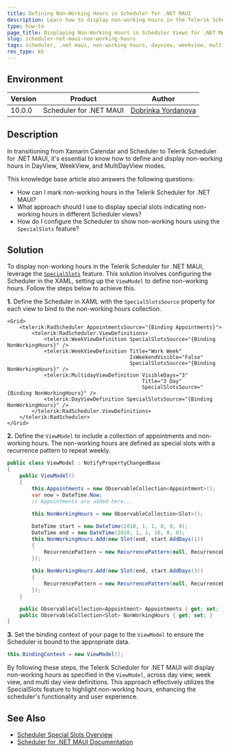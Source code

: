 ```yaml
---
title: Defining Non-Working Hours in Scheduler for .NET MAUI
description: Learn how to display non-working hours in the Telerik Scheduler for .NET MAUI across DayView, WeekView, and MultiDayView.
type: how-to
page_title: Displaying Non-Working Hours in Scheduler Views for .NET MAUI
slug: scheduler-net-maui-non-working-hours
tags: scheduler, .net maui, non-working hours, dayview, weekview, multidateview, special slots
res_type: kb
---
```


## Environment

| Version | Product | Author | 
| --- | --- | ---- | 
| 10.0.0 | Scheduler for .NET MAUI | [Dobrinka Yordanova](https://www.telerik.com/blogs/author/dobrinka-yordanova) | 

## Description

In transitioning from Xamarin Calendar and Scheduler to Telerik Scheduler for .NET MAUI, it's essential to know how to define and display non-working hours in DayView, WeekView, and MultiDayView modes. 

This knowledge base article also answers the following questions:
- How can I mark non-working hours in the Telerik Scheduler for .NET MAUI?
- What approach should I use to display special slots indicating non-working hours in different Scheduler views?
- How do I configure the Scheduler to show non-working hours using the `SpecialSlots` feature?

## Solution

To display non-working hours in the Telerik Scheduler for .NET MAUI, leverage the [`SpecialSlots`](https://docs.telerik.com/devtools/maui/controls/scheduler/specialslots/overview) feature. This solution involves configuring the Scheduler in the XAML, setting up the `ViewModel` to define non-working hours. Follow the steps below to achieve this.

**1.** Define the Scheduler in XAML with the `SpecialSlotsSource` property for each view to bind to the non-working hours collection.

```xaml
<Grid>
    <telerik:RadScheduler AppointmentsSource="{Binding Appointments}">
        <telerik:RadScheduler.ViewDefinitions>
            <telerik:WeekViewDefinition SpecialSlotsSource="{Binding NonWorkingHours}" />
            <telerik:WeekViewDefinition Title="Work Week"
                                        IsWeekendVisible="False"
                                        SpecialSlotsSource="{Binding NonWorkingHours}" />
            <telerik:MultidayViewDefinition VisibleDays="3"
                                            Title="3 Day"
                                            SpecialSlotsSource="{Binding NonWorkingHours}" />
            <telerik:DayViewDefinition SpecialSlotsSource="{Binding NonWorkingHours}" />
        </telerik:RadScheduler.ViewDefinitions>
    </telerik:RadScheduler>
</Grid>
```

**2.** Define the `ViewModel` to include a collection of appointments and non-working hours.
The non-working hours are defined as special slots with a recurrence pattern to repeat weekly.

```C#
public class ViewModel : NotifyPropertyChangedBase
{
    public ViewModel()
    {
        this.Appointments = new ObservableCollection<Appointment>();
        var now = DateTime.Now;
        // Appointments are added here...
        
        this.NonWorkingHours = new ObservableCollection<Slot>(); 

        DateTime start = new DateTime(2010, 1, 1, 8, 0, 0); 
        DateTime end = new DateTime(2010, 1, 1, 18, 0, 0); 
        this.NonWorkingHours.Add(new Slot(end, start.AddDays(1))
        {
            RecurrencePattern = new RecurrencePattern(null, RecurrenceDays.Monday | RecurrenceDays.Tuesday | RecurrenceDays.Wednesday | RecurrenceDays.Thursday, RecurrenceFrequency.Weekly, 1, null, null) 
        }); 
        
        this.NonWorkingHours.Add(new Slot(end, start.AddDays(3))
        { 
            RecurrencePattern = new RecurrencePattern(null, RecurrenceDays.Friday, RecurrenceFrequency.Weekly, 1, null, null) 
        }); 
    }

    public ObservableCollection<Appointment> Appointments { get; set; }
    public ObservableCollection<Slot> NonWorkingHours { get; set; } 
}
```

**3.** Set the binding context of your page to the `ViewModel` to ensure the Scheduler is bound to the appropriate data.

```C#
this.BindingContext = new ViewModel();
```

By following these steps, the Telerik Scheduler for .NET MAUI will display non-working hours as specified in the `ViewModel`, across day view, week view, and multi day view definitions. This approach effectively utilizes the SpecialSlots feature to highlight non-working hours, enhancing the scheduler's functionality and user experience.

## See Also

- [Scheduler Special Slots Overview](https://docs.telerik.com/devtools/maui/controls/scheduler/specialslots/overview)
- [Scheduler for .NET MAUI Documentation](https://docs.telerik.com/devtools/maui/controls/scheduler/overview)